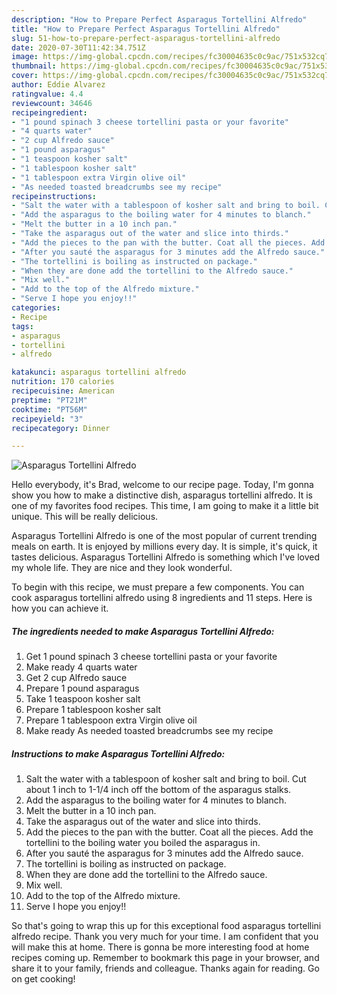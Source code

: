 ```yaml
---
description: "How to Prepare Perfect Asparagus Tortellini Alfredo"
title: "How to Prepare Perfect Asparagus Tortellini Alfredo"
slug: 51-how-to-prepare-perfect-asparagus-tortellini-alfredo
date: 2020-07-30T11:42:34.751Z
image: https://img-global.cpcdn.com/recipes/fc30004635c0c9ac/751x532cq70/asparagus-tortellini-alfredo-recipe-main-photo.jpg
thumbnail: https://img-global.cpcdn.com/recipes/fc30004635c0c9ac/751x532cq70/asparagus-tortellini-alfredo-recipe-main-photo.jpg
cover: https://img-global.cpcdn.com/recipes/fc30004635c0c9ac/751x532cq70/asparagus-tortellini-alfredo-recipe-main-photo.jpg
author: Eddie Alvarez
ratingvalue: 4.4
reviewcount: 34646
recipeingredient:
- "1 pound spinach 3 cheese tortellini pasta or your favorite"
- "4 quarts water"
- "2 cup Alfredo sauce"
- "1 pound asparagus"
- "1 teaspoon kosher salt"
- "1 tablespoon kosher salt"
- "1 tablespoon extra Virgin olive oil"
- "As needed toasted breadcrumbs see my recipe"
recipeinstructions:
- "Salt the water with a tablespoon of kosher salt and bring to boil. Cut about 1 inch to 1-1/4 inch off the bottom of the asparagus stalks."
- "Add the asparagus to the boiling water for 4 minutes to blanch."
- "Melt the butter in a 10 inch pan."
- "Take the asparagus out of the water and slice into thirds."
- "Add the pieces to the pan with the butter. Coat all the pieces. Add the tortellini to the boiling water you boiled the asparagus in."
- "After you sauté the asparagus for 3 minutes add the Alfredo sauce."
- "The tortellini is boiling as instructed on package."
- "When they are done add the tortellini to the Alfredo sauce."
- "Mix well."
- "Add to the top of the Alfredo mixture."
- "Serve I hope you enjoy!!"
categories:
- Recipe
tags:
- asparagus
- tortellini
- alfredo

katakunci: asparagus tortellini alfredo 
nutrition: 170 calories
recipecuisine: American
preptime: "PT21M"
cooktime: "PT56M"
recipeyield: "3"
recipecategory: Dinner

---
```



![Asparagus Tortellini Alfredo](https://img-global.cpcdn.com/recipes/fc30004635c0c9ac/751x532cq70/asparagus-tortellini-alfredo-recipe-main-photo.jpg)

Hello everybody, it's Brad, welcome to our recipe page. Today, I'm gonna show you how to make a distinctive dish, asparagus tortellini alfredo. It is one of my favorites food recipes. This time, I am going to make it a little bit unique. This will be really delicious.



Asparagus Tortellini Alfredo is one of the most popular of current trending meals on earth. It is enjoyed by millions every day. It is simple, it's quick, it tastes delicious. Asparagus Tortellini Alfredo is something which I've loved my whole life. They are nice and they look wonderful.


To begin with this recipe, we must prepare a few components. You can cook asparagus tortellini alfredo using 8 ingredients and 11 steps. Here is how you can achieve it.

<!--inarticleads1-->

##### The ingredients needed to make Asparagus Tortellini Alfredo:

1. Get 1 pound spinach 3 cheese tortellini pasta or your favorite
1. Make ready 4 quarts water
1. Get 2 cup Alfredo sauce
1. Prepare 1 pound asparagus
1. Take 1 teaspoon kosher salt
1. Prepare 1 tablespoon kosher salt
1. Prepare 1 tablespoon extra Virgin olive oil
1. Make ready As needed toasted breadcrumbs see my recipe




<!--inarticleads2-->

##### Instructions to make Asparagus Tortellini Alfredo:

1. Salt the water with a tablespoon of kosher salt and bring to boil. Cut about 1 inch to 1-1/4 inch off the bottom of the asparagus stalks.
1. Add the asparagus to the boiling water for 4 minutes to blanch.
1. Melt the butter in a 10 inch pan.
1. Take the asparagus out of the water and slice into thirds.
1. Add the pieces to the pan with the butter. Coat all the pieces. Add the tortellini to the boiling water you boiled the asparagus in.
1. After you sauté the asparagus for 3 minutes add the Alfredo sauce.
1. The tortellini is boiling as instructed on package.
1. When they are done add the tortellini to the Alfredo sauce.
1. Mix well.
1. Add to the top of the Alfredo mixture.
1. Serve I hope you enjoy!!




So that's going to wrap this up for this exceptional food asparagus tortellini alfredo recipe. Thank you very much for your time. I am confident that you will make this at home. There is gonna be more interesting food at home recipes coming up. Remember to bookmark this page in your browser, and share it to your family, friends and colleague. Thanks again for reading. Go on get cooking!
